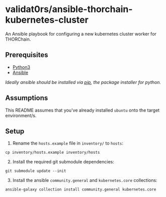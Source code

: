 # validat0rs/ansible-thorchain-kubernetes-cluster

An Ansible playbook for configuring a new kubernetes cluster worker for THORChain.

## Prerequisites

- [Python3](https://realpython.com/installing-python)
- [Ansible](https://docs.ansible.com/ansible/latest/installation_guide/intro_installation.html)

_Ideally ansible should be installed via [pip](https://pip.pypa.io/en/stable/), the package installer for python._

## Assumptions

This README assumes that you've already installed `ubuntu` onto the target environment/s.

## Setup

1. Rename the `hosts.example` file in `inventory/` to `hosts`:

```console
cp inventory/hosts.example inventory/hosts
```

2. Install the required git submodule dependencies:

```console
git submodule update --init
```

3. Install the ansible `community.general` and `kubernetes.core` collections:

```console
ansible-galaxy collection install community.general kubernetes.core
```
